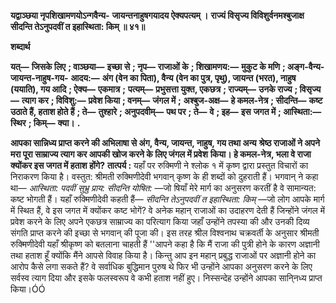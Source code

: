 **यद्वाञ्छया नृपशिखामणयोऽन्गवैन्य-** **जायन्तनाहुषगयादय ऐक्यपत्यम् ।** **राज्यं विसृज्य विविशुर्वनमश्बुजाक्ष** **सीदन्ति तेऽनुपदवीं त इहास्थिता: किम् ॥ ४१॥** 

**शब्दार्थ** 

**यत्—** **जिसके लिए** **; वाञ्छया—** **इच्छा से** **; नृप—** **राजाओं के** **; शिखामणय:—** **मुकुट के मणि** **; अङ्ग-वैन्य-जायन्त-नाहुष-गय-** **आदय:—** **अंग (वेन का पिता), वैन्य (वेन का पुत्र, पृथु), जायन्त (भरत), नाहुष (ययाति), गय आदि** **; ऐक्य—** **एकमात्र** **;** **पत्यम्—** **प्रभुसत्ता युक्त, एकछत्र** **; राज्यम्—** **उनके राज्य** **; विसृज्य—** **त्याग कर** **; विविशु:—** **प्रवेश किया** **; वनम्—** **जंगल में** **;** **अश्बुज-अक्ष—** **हे कमल-नेत्र** **; सीदन्ति—** **कष्ट उठाते हैं, हताश होते हैं** **; ते—** **तुश्हारे** **; अनुपदवीम्—** **पथ पर** **; ते—** **वे** **; इह—** **इस** **जगत में** **; आस्थिता:—** **स्थिर** **; किम्—** **क्या।** **.** 

**आपका सान्निध्य प्राप्त करने की अभिलाषा से अंग, वैन्य, जायन्त, नाहुष, गय तथा अन्य** **श्रेष्ठ राजाओं ने अपने मरा पूरा साम्राज्य त्याग कर आपकी खोज करने के लिए जंगल में प्रवेश** **किया। हे कमल-नेत्र, भला वे राजा क्योंकर इस जगत में हताश होंगे?** **तात्पर्य :** यहाँ पर रुक्मिणी ने श्लोक १ में कृष्ण द्वारा प्रस्तुत विचारों का निराकरण किया है। वस्तुत: श्रीमती रुक्मिणीदेवी भगवान् कृष्ण के ही शब्दों को दुहराती हैं। भगवान् ने कहा था— *आस्थिता: पदवीं सुभ्रु प्राय: सीदन्ति योषित:* —जो षियाँ मेरे मार्ग का अनुसरण करतीं है वे सामान्यत: कष्ट भोगती हैं। यहाँ रुक्मिणीदेवी कहती हैं— *सीदन्ति तेऽनुपदवीं त इहास्थिता: किम्* —जो लोग आपके मार्ग में स्थित हैं, वे इस जगत में क्योंकर कष्ट भोगें? वे अनेक महान् राजाओं का उदाहरण देती हैं जिन्होंने जंगल में प्रवेश करने के लिए अपने एकछत्र साम्राज्य का परित्याग किया जहाँ उन्होंने तपस्या की और उनकी दिव्य संगति प्राप्त करने की इच्छा से भगवान् की पूजा की। इस तरह श्रील विश्वनाथ चक्रवर्ती के अनुसार श्रीमती रुक्मिणीदेवी यहाँ श्रीकृष्ण को बतलाना चाहती हैं ''आपने कहा है कि मैं राजा की पुत्री होने के कारण अज्ञानी तथा हताश हूँ क्योंकि मैंने आपसे विवाह किया है। किन्तु आप इन महान् प्रबुद्ध राजाओं पर अज्ञानी होने का आरोप कैसे लगा सकते हैं? वे सर्वाधिक बुद्धिमान पुरुष थे फिर भी उन्होंने आपका अनुसरण करने के लिए सर्वस्व त्याग दिया और इसके फलस्वरूप वे कभी हताश नहीं हुए। निस्सन्देह उन्होंने आपका सानि्नध्य प्राप्त किया।ÓÓ  